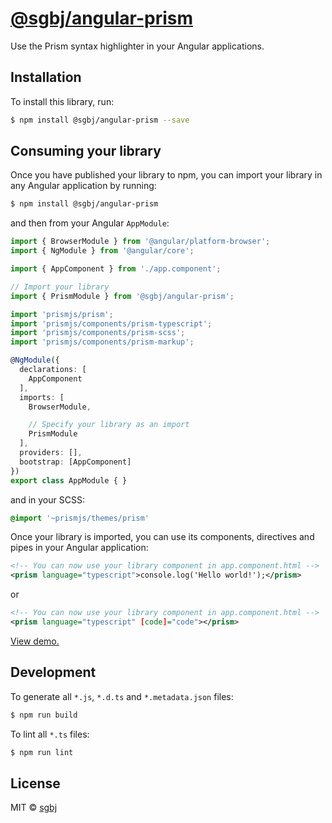 # [@sgbj/angular-prism](https://www.npmjs.com/package/@sgbj/angular-prism)

Use the Prism syntax highlighter in your Angular applications.

## Installation

To install this library, run:

```bash
$ npm install @sgbj/angular-prism --save
```

## Consuming your library

Once you have published your library to npm, you can import your library in any Angular application by running:

```bash
$ npm install @sgbj/angular-prism
```

and then from your Angular `AppModule`:

```typescript
import { BrowserModule } from '@angular/platform-browser';
import { NgModule } from '@angular/core';

import { AppComponent } from './app.component';

// Import your library
import { PrismModule } from '@sgbj/angular-prism';

import 'prismjs/prism';
import 'prismjs/components/prism-typescript';
import 'prismjs/components/prism-scss';
import 'prismjs/components/prism-markup';

@NgModule({
  declarations: [
    AppComponent
  ],
  imports: [
    BrowserModule,

    // Specify your library as an import
    PrismModule
  ],
  providers: [],
  bootstrap: [AppComponent]
})
export class AppModule { }
```

and in your SCSS:

```scss
@import '~prismjs/themes/prism'
```

Once your library is imported, you can use its components, directives and pipes in your Angular application:

```xml
<!-- You can now use your library component in app.component.html -->
<prism language="typescript">console.log('Hello world!');</prism>
```

or

```xml
<!-- You can now use your library component in app.component.html -->
<prism language="typescript" [code]="code"></prism>
```

[View demo.](https://stackblitz.com/edit/angular-p5pqex)

## Development

To generate all `*.js`, `*.d.ts` and `*.metadata.json` files:

```bash
$ npm run build
```

To lint all `*.ts` files:

```bash
$ npm run lint
```

## License

MIT © [sgbj](mailto:scott@batary.io)
